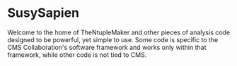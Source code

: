 SusySapien
==========

Welcome to the home of TheNtupleMaker and other pieces of analysis code designed to be powerful, yet simple to use. Some code is specific to the CMS Collaboration's software framework and works only within that framework, while other code is not tied to CMS.

